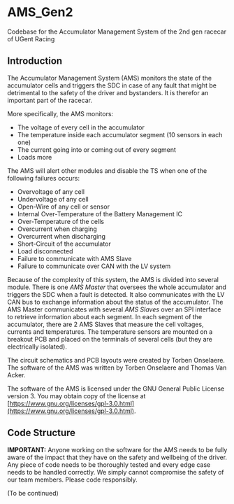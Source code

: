 # AMS_Gen2
Codebase for the Accumulator Management System of the 2nd gen racecar of UGent Racing

## Introduction

The Accumulator Management System (AMS) monitors the state of the accumulator cells and triggers the SDC in case of any fault that might be detrimental to the safety of the driver and bystanders. It is therefor an important part of the racecar.

More specifically, the AMS monitors:
- The voltage of every cell in the accumulator
- The temperature inside each accumulator segment (10 sensors in each one)
- The current going into or coming out of every segment
- Loads more

The AMS will alert other modules and disable the TS when one of the following failures occurs:
- Overvoltage of any cell
- Undervoltage of any cell
- Open-Wire of any cell or sensor
- Internal Over-Temperature of the Battery Management IC
- Over-Temperature of the cells
- Overcurrent when charging
- Overcurrent when discharging
- Short-Circuit of the accumulator
- Load disconnected
- Failure to communicate with AMS Slave
- Failure to communicate over CAN with the LV system

Because of the complexity of this system, the AMS is divided into several module. There is one *AMS Master* that oversees the whole accumulator and triggers the SDC when a fault is detected. It also communicates with the LV CAN bus to exchange information about the status of the accumulator. The AMS Master communicates with several *AMS Slaves* over an SPI interface to retrieve information about each segment. In each segment of the accumulator, there are 2 AMS Slaves that measure the cell voltages, currents and temperatures. The temperature sensors are mounted on a breakout PCB and placed on the terminals of several cells (but they are electrically isolated).

The circuit schematics and PCB layouts were created by Torben Onselaere. The software of the AMS was written by Torben Onselaere and Thomas Van Acker.

The software of the AMS is licensed under the GNU General Public License version 3. You may obtain copy of the license at [https://www.gnu.org/licenses/gpl-3.0.html](https://www.gnu.org/licenses/gpl-3.0.html).


## Code Structure

**IMPORTANT:** Anyone working on the software for the AMS needs to be fully aware of the impact that they have on the safety and wellbeing of the driver. Any piece of code needs to be thoroughly tested and every edge case needs to be handled correctly. We simply cannot compromise the safety of our team members. Please code responsibly.

(To be continued)

